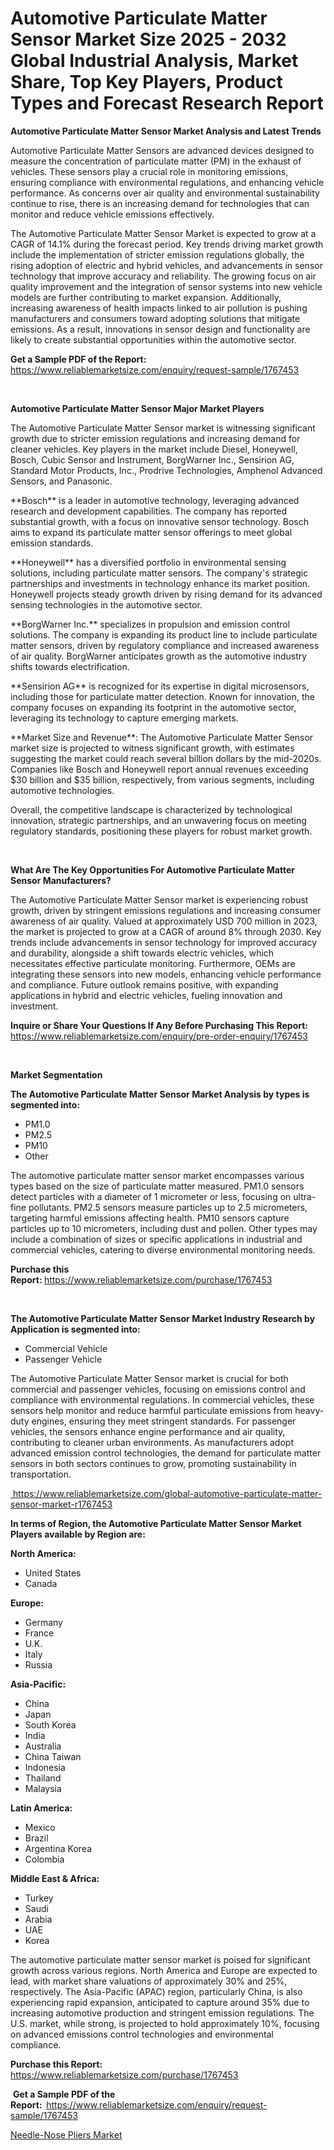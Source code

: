 <p><h1>Automotive Particulate Matter Sensor Market Size 2025 - 2032 Global Industrial Analysis, Market Share, Top Key Players, Product Types and Forecast Research Report</h1></p><p><strong>Automotive Particulate Matter Sensor Market Analysis and Latest Trends</strong></p>
<p><p>Automotive Particulate Matter Sensors are advanced devices designed to measure the concentration of particulate matter (PM) in the exhaust of vehicles. These sensors play a crucial role in monitoring emissions, ensuring compliance with environmental regulations, and enhancing vehicle performance. As concerns over air quality and environmental sustainability continue to rise, there is an increasing demand for technologies that can monitor and reduce vehicle emissions effectively.</p><p>The Automotive Particulate Matter Sensor Market is expected to grow at a CAGR of 14.1% during the forecast period. Key trends driving market growth include the implementation of stricter emission regulations globally, the rising adoption of electric and hybrid vehicles, and advancements in sensor technology that improve accuracy and reliability. The growing focus on air quality improvement and the integration of sensor systems into new vehicle models are further contributing to market expansion. Additionally, increasing awareness of health impacts linked to air pollution is pushing manufacturers and consumers toward adopting solutions that mitigate emissions. As a result, innovations in sensor design and functionality are likely to create substantial opportunities within the automotive sector.</p></p>
<p><strong>Get a Sample PDF of the Report:&nbsp;</strong> <a href="https://www.reliablemarketsize.com/enquiry/request-sample/1767453?utm_campaign=3126&utm_medium=2&utm_source=Github&utm_content=ia&utm_term=11042025&utm_id=automotive-particulate-matter-sensor">https://www.reliablemarketsize.com/enquiry/request-sample/1767453</a></p>
<p>&nbsp;</p>
<p><strong>Automotive Particulate Matter Sensor Major Market Players</strong></p>
<p><p>The Automotive Particulate Matter Sensor market is witnessing significant growth due to stricter emission regulations and increasing demand for cleaner vehicles. Key players in the market include Diesel, Honeywell, Bosch, Cubic Sensor and Instrument, BorgWarner Inc., Sensirion AG, Standard Motor Products, Inc., Prodrive Technologies, Amphenol Advanced Sensors, and Panasonic.</p><p>**Bosch** is a leader in automotive technology, leveraging advanced research and development capabilities. The company has reported substantial growth, with a focus on innovative sensor technology. Bosch aims to expand its particulate matter sensor offerings to meet global emission standards.</p><p>**Honeywell** has a diversified portfolio in environmental sensing solutions, including particulate matter sensors. The company's strategic partnerships and investments in technology enhance its market position. Honeywell projects steady growth driven by rising demand for its advanced sensing technologies in the automotive sector.</p><p>**BorgWarner Inc.** specializes in propulsion and emission control solutions. The company is expanding its product line to include particulate matter sensors, driven by regulatory compliance and increased awareness of air quality. BorgWarner anticipates growth as the automotive industry shifts towards electrification.</p><p>**Sensirion AG** is recognized for its expertise in digital microsensors, including those for particulate matter detection. Known for innovation, the company focuses on expanding its footprint in the automotive sector, leveraging its technology to capture emerging markets.</p><p>**Market Size and Revenue**: The Automotive Particulate Matter Sensor market size is projected to witness significant growth, with estimates suggesting the market could reach several billion dollars by the mid-2020s. Companies like Bosch and Honeywell report annual revenues exceeding $30 billion and $35 billion, respectively, from various segments, including automotive technologies.</p><p>Overall, the competitive landscape is characterized by technological innovation, strategic partnerships, and an unwavering focus on meeting regulatory standards, positioning these players for robust market growth.</p></p>
<p>&nbsp;</p>
<p><strong>What Are The Key Opportunities For Automotive Particulate Matter Sensor Manufacturers?</strong></p>
<p><p>The Automotive Particulate Matter Sensor market is experiencing robust growth, driven by stringent emissions regulations and increasing consumer awareness of air quality. Valued at approximately USD 700 million in 2023, the market is projected to grow at a CAGR of around 8% through 2030. Key trends include advancements in sensor technology for improved accuracy and durability, alongside a shift towards electric vehicles, which necessitates effective particulate monitoring. Furthermore, OEMs are integrating these sensors into new models, enhancing vehicle performance and compliance. Future outlook remains positive, with expanding applications in hybrid and electric vehicles, fueling innovation and investment.</p></p>
<p><strong>Inquire or Share Your Questions If Any Before Purchasing This Report:</strong> <a href="https://www.reliablemarketsize.com/enquiry/pre-order-enquiry/1767453?utm_campaign=3126&utm_medium=2&utm_source=Github&utm_content=ia&utm_term=11042025&utm_id=automotive-particulate-matter-sensor">https://www.reliablemarketsize.com/enquiry/pre-order-enquiry/1767453</a></p>
<p>&nbsp;</p>
<p><strong>Market Segmentation</strong></p>
<p><strong>The Automotive Particulate Matter Sensor Market Analysis by types is segmented into:</strong></p>
<p><ul><li>PM1.0</li><li>PM2.5</li><li>PM10</li><li>Other</li></ul></p>
<p><p>The automotive particulate matter sensor market encompasses various types based on the size of particulate matter measured. PM1.0 sensors detect particles with a diameter of 1 micrometer or less, focusing on ultra-fine pollutants. PM2.5 sensors measure particles up to 2.5 micrometers, targeting harmful emissions affecting health. PM10 sensors capture particles up to 10 micrometers, including dust and pollen. Other types may include a combination of sizes or specific applications in industrial and commercial vehicles, catering to diverse environmental monitoring needs.</p></p>
<p><strong>Purchase this Report:&nbsp;</strong><a href="https://www.reliablemarketsize.com/purchase/1767453?utm_campaign=3126&utm_medium=2&utm_source=Github&utm_content=ia&utm_term=11042025&utm_id=automotive-particulate-matter-sensor">https://www.reliablemarketsize.com/purchase/1767453</a></p>
<p>&nbsp;</p>
<p><strong>The Automotive Particulate Matter Sensor Market Industry Research by Application is segmented into:</strong></p>
<p><ul><li>Commercial Vehicle</li><li>Passenger Vehicle</li></ul></p>
<p><p>The Automotive Particulate Matter Sensor market is crucial for both commercial and passenger vehicles, focusing on emissions control and compliance with environmental regulations. In commercial vehicles, these sensors help monitor and reduce harmful particulate emissions from heavy-duty engines, ensuring they meet stringent standards. For passenger vehicles, the sensors enhance engine performance and air quality, contributing to cleaner urban environments. As manufacturers adopt advanced emission control technologies, the demand for particulate matter sensors in both sectors continues to grow, promoting sustainability in transportation.</p></p>
<p><a href="https://www.reliablemarketsize.com/global-automotive-particulate-matter-sensor-market-r1767453?utm_campaign=3126&utm_medium=2&utm_source=Github&utm_content=ia&utm_term=11042025&utm_id=automotive-particulate-matter-sensor">&nbsp;https://www.reliablemarketsize.com/global-automotive-particulate-matter-sensor-market-r1767453</a></p>
<p><strong>In terms of Region, the Automotive Particulate Matter Sensor Market Players available by Region are:</strong></p>
<p>
    <p> <strong> North America: </strong>
        <ul>
            <li>United States</li>
            <li>Canada</li>
        </ul>
        </p> 
    <p> <strong> Europe: </strong>
        <ul>
            <li>Germany</li>
            <li>France</li>
            <li>U.K.</li>
            <li>Italy</li>
            <li>Russia</li>
        </ul>
        </p> 
    <p> <strong> Asia-Pacific: </strong>
        <ul>
            <li>China</li>
            <li>Japan</li>
            <li>South Korea</li>
            <li>India</li>
            <li>Australia</li>
            <li>China Taiwan</li>
            <li>Indonesia</li>
            <li>Thailand</li>
            <li>Malaysia</li>
        </ul>
        </p> 
    <p> <strong> Latin America: </strong>
        <ul>
            <li>Mexico</li>
            <li>Brazil</li>
            <li>Argentina Korea</li>
            <li>Colombia</li>
        </ul>
        </p> 
    <p> <strong> Middle East & Africa: </strong>
        <ul>
            <li>Turkey</li>
            <li>Saudi</li>
            <li>Arabia</li>
            <li>UAE</li>
            <li>Korea</li>
        </ul>
    </p>
    </p>
<p><p>The automotive particulate matter sensor market is poised for significant growth across various regions. North America and Europe are expected to lead, with market share valuations of approximately 30% and 25%, respectively. The Asia-Pacific (APAC) region, particularly China, is also experiencing rapid expansion, anticipated to capture around 35% due to increasing automotive production and stringent emission regulations. The U.S. market, while strong, is projected to hold approximately 10%, focusing on advanced emissions control technologies and environmental compliance.</p></p>
<p><strong>Purchase this Report: </strong><a href="https://www.reliablemarketsize.com/purchase/1767453?utm_campaign=3126&utm_medium=2&utm_source=Github&utm_content=ia&utm_term=11042025&utm_id=automotive-particulate-matter-sensor">https://www.reliablemarketsize.com/purchase/1767453</a></p>
<p>&nbsp;<strong>Get a Sample PDF of the Report:&nbsp;&nbsp;</strong><a href="https://www.reliablemarketsize.com/enquiry/request-sample/1767453?utm_campaign=3126&utm_medium=2&utm_source=Github&utm_content=ia&utm_term=11042025&utm_id=automotive-particulate-matter-sensor">https://www.reliablemarketsize.com/enquiry/request-sample/1767453</a></p>
<p><strong></strong></p>
<p><p><a href="https://github.com/pimanoruman/Market-Research-Report-List-1/blob/main/needle-nose-pliers-market.md?utm_campaign=3126&utm_medium=2&utm_source=Github&utm_content=ia&utm_term=11042025&utm_id=automotive-particulate-matter-sensor">Needle-Nose Pliers Market</a></p></p>